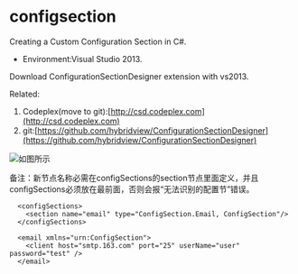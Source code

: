 # configsection
Creating a Custom Configuration Section in C#.

* Environment:Visual Studio 2013.

Download ConfigurationSectionDesigner extension with vs2013. 

Related:

1. Codeplex(move to git):[http://csd.codeplex.com](http://csd.codeplex.com)
2. git:[https://github.com/hybridview/ConfigurationSectionDesigner](https://github.com/hybridview/ConfigurationSectionDesigner)

![如图所示](http://www.bkjia.com/uploads/allimg/140310/0440592N6-2.png)

备注：新节点名称必需在configSections的section节点里面定义，并且configSections必须放在最前面，否则会报“无法识别的配置节”错误。

```
  <configSections>
    <section name="email" type="ConfigSection.Email, ConfigSection"/>
  </configSections>

  <email xmlns="urn:ConfigSection">
    <client host="smtp.163.com" port="25" userName="user" password="test" />
  </email>
````
